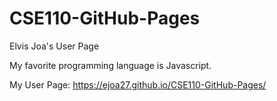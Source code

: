 # CSE110-GitHub-Pages
Elvis Joa's User Page

My favorite programming language is Javascript.

My User Page: https://ejoa27.github.io/CSE110-GitHub-Pages/

